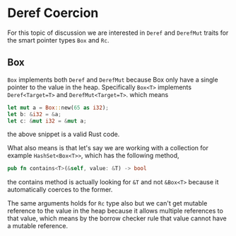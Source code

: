 # Deref Coercion

For this topic of discussion we are interested in `Deref` and `DerefMut` traits for the
smart pointer types `Box` and `Rc`.

## Box

`Box` implements both `Deref` and `DerefMut` because Box only have a single pointer to the
value in the heap.
Specifically `Box<T>` implements `Deref<Target=T>` and `DerefMut<Target=T>`. which means

```rust
let mut a = Box::new(65 as i32);
let b: &i32 = &a;
let c: &mut i32 = &mut a;
```

the above snippet is a valid Rust code.

What also means is that let's say we are working with a collection for example `HashSet<Box<T>>`,
which has the following method,

```rust
pub fn contains<T>(&self, value: &T) -> bool
```
the contains method is actually looking for `&T` and not `&Box<T>` because it automatically coerces
to the former.

The same arguments holds for `Rc` type also but we can't get mutable reference to the value in the
heap because it allows multiple references to that value, which means by the borrow checker rule
that value cannot have a mutable reference.

